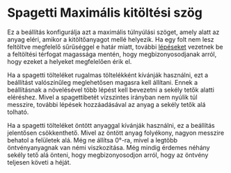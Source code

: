 # Spagetti Maximális kitöltési szög

Ez a beállítás konfigurálja azt a maximális túlnyúlási szöget, amely alatt az anyag eléri, amikor a kitöltőanyagot mellé helyezik. Ha egy folt nem lesz feltöltve megfelelő sűrűséggel e határ miatt, további [lépéseket](spaghetti_infill_stepped.md) vezetnek be a feltöltési térfogat magassága mentén, hogy megbizonyosodjanak arról, hogy ezeket a helyeket megfelelően érik el.

Ha a spagetti tölteléket rugalmas töltelékként kívánják használni, ezt a beállítást valószínűleg meglehetősen magasra kell állítani. Ennek a beállításnak a növelésével több lépést kell bevezetni a sekély tetők alatti eléréshez. Mivel a spagettibetét vízszintes irányban nem nyúlik túl messzire, további lépések hozzáadásával az anyag a sekély tetők alá tolható.

Ha a spagetti tölteléket öntött anyaggal kívánják használni, ez a beállítás jelentősen csökkenthető. Mivel az öntött anyag folyékony, nagyon messzire behatol a felületek alá. Még ne állítsa 0°-ra, mivel a legtöbb öntvényanyagnak van némi viszkozitása. Még mindig érdemes néhány sekély tető alá önteni, hogy megbizonyosodjon arról, hogy az öntvény teljesen követi a héját.
